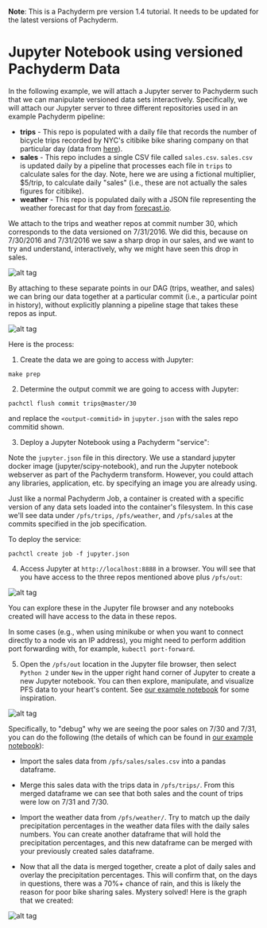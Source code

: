 **Note**: This is a Pachyderm pre version 1.4 tutorial.  It needs to be updated for the latest versions of Pachyderm.

# Jupyter Notebook using versioned Pachyderm Data

In the following example, we will attach a Jupyter server to Pachyderm such that we can manipulate versioned data sets interactively.  Specifically, we will attach our Jupyter server to three different repositories used in an example Pachyderm pipeline:

- **trips** - This repo is populated with a daily file that records the number of bicycle trips recorded by NYC's citibike bike sharing company on that particular day (data from [here](https://www.citibikenyc.com/system-data)).
- **sales** - This repo includes a single CSV file called `sales.csv`.  `sales.csv` is updated daily by a pipeline that processes each file in `trips` to calculate sales for the day.  Note, here we are using a fictional multiplier, $5/trip, to calculate daily "sales" (i.e., these are not actually the sales figures for citibike).
- **weather** - This repo is populated daily with a JSON file representing the weather forecast for that day from [forecast.io](https://darksky.net/forecast/40.7127,-74.0059/us12/en).

We attach to the trips and weather repos at commit number 30, which corresponds to the data versioned on 7/31/2016. We did this, because on 7/30/2016 and 7/31/2016 we saw a sharp drop in our sales, and we want to try and understand, interactively, why we might have seen this drop in sales.

![alt tag](sales.png)

By attaching to these separate points in our DAG (trips, weather, and sales) we can bring our data together at a particular commit (i.e., a particular point in history), without explicitly planning a pipeline stage that takes these repos as input.

![alt tag](jupyter_service.png)

Here is the process:

1) Create the data we are going to access with Jupyter:

```
make prep
```

2) Determine the output commit we are going to access with Jupyter:

```
pachctl flush commit trips@master/30
```

and replace the `<output-commitid>` in `jupyter.json` with the sales repo commitid shown. 

3) Deploy a Jupyter Notebook using a Pachyderm "service":

Note the `jupyter.json` file in this directory. We use a standard jupyter docker image (jupyter/scipy-notebook), and run the Jupyter notebook webserver as part of the Pachyderm transform. However, you could attach any libraries, application, etc. by specifying an image you are already using.

Just like a normal Pachyderm Job, a container is created with a specific version of any data sets loaded into the container's filesystem.  In this case we'll see data under `/pfs/trips`, `/pfs/weather`, and `/pfs/sales` at the commits specified in the job specification.

To deploy the service:

```
pachctl create job -f jupyter.json
```

4) Access Jupyter at `http://localhost:8888` in a browser.  You will see that you have access to the three repos mentioned above plus `/pfs/out`:

![alt tag](jupyter1.png)

You can explore these in the Jupyter file browser and any notebooks created will have access to the data in these repos.

In some cases (e.g., when using minikube or when you want to connect directly to a node vis an IP address), you might need to perform addition port forwarding with, for example, `kubectl port-forward`.

5) Open the `/pfs/out` location in the Jupyter file browser, then select `Python 2` under `New` in the upper right hand corner of Jupyter to create a new Jupyter notebook.  You can then explore, manipulate, and visualize PFS data to your heart's content.  See [our example notebook](investigate-unexpected-sales.ipynb) for some inspiration.  

![alt tag](jupyter2.png)

Specifically, to "debug" why we are seeing the poor sales on 7/30 and 7/31, you can do the following (the details of which can be found in [our example notebook](investigate-unexpected-sales.ipynb)):

- Import the sales data from `/pfs/sales/sales.csv` into a pandas dataframe.

- Merge this sales data with the trips data in `/pfs/trips/`.  From this merged dataframe we can see that both sales and the count of trips were low on 7/31 and 7/30.

- Import the weather data from `/pfs/weather/`.  Try to match up the daily precipitation percentages in the weather data files with the daily sales numbers.  You can create another dataframe that will hold the precipitation percentages, and this new dataframe can be merged with your previously created sales dataframe.

- Now that all the data is merged together, create a plot of daily sales and overlay the precipitation percentages.  This will confirm that, on the days in questions, there was a 70%+ chance of rain, and this is likely the reason for poor bike sharing sales.  Mystery solved!  Here is the graph that we created:

![alt tag](final_graph.png)
